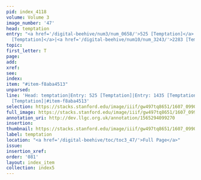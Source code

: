 ```yaml
---
pid: index_4118
volume: Volume 3
image_number: '47'
head: temptation
entry: "<a href='/digital-beehive/num3/num_0658/'>525 [Temptation]</a>|<a href='/digital-beehive/num6/num_2092/'>1435
  [Temptation]</a>|<a href='/digital-beehive/num10/num_3243/'>2283 [Temptation]</a>"
topic:
first_letter: T
page:
add:
xref:
see:
index:
item: "#item-f8aba4513"
unparsed:
line: 'Head: temptation|Entry: 525 [Temptation]|Entry: 1435 [Temptation]|Entry: 2283
  [Temptation]|#item-f8aba4513'
selection: https://stacks.stanford.edu/image/iiif/gw497tq8651/1607_0990/159,2001,772,112/full/0/default.jpg
full_image: https://stacks.stanford.edu/image/iiif/gw497tq8651/1607_0990/full/full/0/default.jpg
annotation_uri: http://dev.llgc.org.uk/annotation/1565294099270
insertion:
thumbnail: https://stacks.stanford.edu/image/iiif/gw497tq8651/1607_0990/159,2001,772,112/150,/0/default.jpg
label: temptation
location: "<a href='/digital-beehive/toc/toc3_47/'>Full Page</a>"
issue:
insertion_xref:
order: '081'
layout: index_item
collection: index5
---
```

